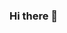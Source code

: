 ### Hi there 👋

<!--
**mariadesconci/mariadesconci** is a ✨ _special_ ✨ repository because its `README.md` (this file) appears on your GitHub profile.

Here are some ideas to get you started:

- 🔭 I’m currently estudando
- 🌱 I’m currently learning qualquer coisa
- 👯 I’m looking to collaborate on a minha carreira
- 🤔 I’m looking for help with
- 💬 Ask me about 
- 📫 How to reach me: mariaeduardawdesc@gmail.com
- 😄 Pronouns: ela/dela
- ⚡ Fun fact: 
-->
